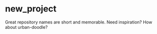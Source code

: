 # new_project
Great repository names are short and memorable. Need inspiration? How about urban-doodle?
